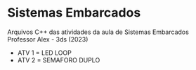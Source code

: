 # Sistemas Embarcados
Arquivos C++ das atividades da aula de Sistemas Embarcados <br>
Professor Alex - 3ds (2023)
<uL>
  <li>ATV 1 = LED LOOP</li>
  <li>ATV 2 = SEMAFORO DUPLO</li>
</ul>
